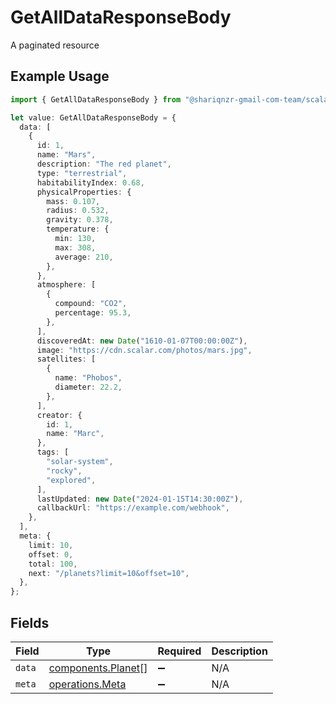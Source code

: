 # GetAllDataResponseBody

A paginated resource

## Example Usage

```typescript
import { GetAllDataResponseBody } from "@shariqnzr-gmail-com-team/scalar-galaxy-typescript/models/operations";

let value: GetAllDataResponseBody = {
  data: [
    {
      id: 1,
      name: "Mars",
      description: "The red planet",
      type: "terrestrial",
      habitabilityIndex: 0.68,
      physicalProperties: {
        mass: 0.107,
        radius: 0.532,
        gravity: 0.378,
        temperature: {
          min: 130,
          max: 308,
          average: 210,
        },
      },
      atmosphere: [
        {
          compound: "CO2",
          percentage: 95.3,
        },
      ],
      discoveredAt: new Date("1610-01-07T00:00:00Z"),
      image: "https://cdn.scalar.com/photos/mars.jpg",
      satellites: [
        {
          name: "Phobos",
          diameter: 22.2,
        },
      ],
      creator: {
        id: 1,
        name: "Marc",
      },
      tags: [
        "solar-system",
        "rocky",
        "explored",
      ],
      lastUpdated: new Date("2024-01-15T14:30:00Z"),
      callbackUrl: "https://example.com/webhook",
    },
  ],
  meta: {
    limit: 10,
    offset: 0,
    total: 100,
    next: "/planets?limit=10&offset=10",
  },
};
```

## Fields

| Field                                                    | Type                                                     | Required                                                 | Description                                              |
| -------------------------------------------------------- | -------------------------------------------------------- | -------------------------------------------------------- | -------------------------------------------------------- |
| `data`                                                   | [components.Planet](../../models/components/planet.md)[] | :heavy_minus_sign:                                       | N/A                                                      |
| `meta`                                                   | [operations.Meta](../../models/operations/meta.md)       | :heavy_minus_sign:                                       | N/A                                                      |